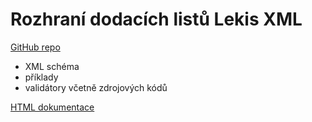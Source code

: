 # Rozhraní dodacích listů Lekis XML

[GitHub repo](https://github.com/lekiscz/RozhraniDL-Lekis-XML)
* XML schéma
* příklady
* validátory včetně zdrojových kódů

[HTML dokumentace](https://lekiscz.github.io/RozhraniDL-Lekis-XML/RozhraniDL-Lekis-XML.xsd.htm)
